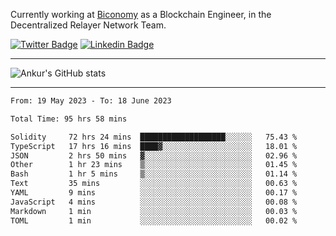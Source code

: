 Currently working at [Biconomy](https://biconomy.io/) as a Blockchain Engineer, in the Decentralized Relayer Network Team.

 [![Twitter Badge](https://img.shields.io/badge/-@ankurdubey521-1ca0f1?style=flat-square&labelColor=1ca0f1&logo=twitter&logoColor=white&link=https://twitter.com/ankurdubey521)](https://twitter.com/ankurdubey521) [![Linkedin Badge](https://img.shields.io/badge/-ankurdubey521-blue?style=flat-square&logo=Linkedin&logoColor=white&link=https://www.linkedin.com/in/ankurdubey521/)](https://www.linkedin.com/in/ankurdubey521/)

<hr/>

![Ankur's GitHub stats](https://github-readme-stats.vercel.app/api?username=ankurdubey521&count_private=true&theme=radical)

<hr/>

<!--START_SECTION:waka-->

```txt
From: 19 May 2023 - To: 18 June 2023

Total Time: 95 hrs 58 mins

Solidity     72 hrs 24 mins  ███████████████████░░░░░░   75.43 %
TypeScript   17 hrs 16 mins  ████▓░░░░░░░░░░░░░░░░░░░░   18.01 %
JSON         2 hrs 50 mins   ▓░░░░░░░░░░░░░░░░░░░░░░░░   02.96 %
Other        1 hr 23 mins    ▒░░░░░░░░░░░░░░░░░░░░░░░░   01.45 %
Bash         1 hr 5 mins     ▒░░░░░░░░░░░░░░░░░░░░░░░░   01.14 %
Text         35 mins         ░░░░░░░░░░░░░░░░░░░░░░░░░   00.63 %
YAML         9 mins          ░░░░░░░░░░░░░░░░░░░░░░░░░   00.17 %
JavaScript   4 mins          ░░░░░░░░░░░░░░░░░░░░░░░░░   00.08 %
Markdown     1 min           ░░░░░░░░░░░░░░░░░░░░░░░░░   00.03 %
TOML         1 min           ░░░░░░░░░░░░░░░░░░░░░░░░░   00.02 %
```

<!--END_SECTION:waka-->
